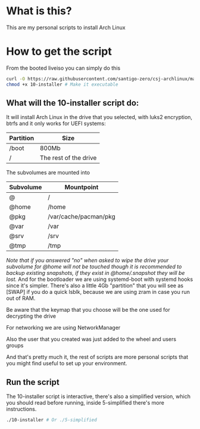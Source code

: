 # What is this?
This are my personal scripts to install Arch Linux

# How to get the script
From the booted liveiso you can simply do this
```bash
curl -O https://raw.githubusercontent.com/santigo-zero/csj-archlinux/master/10-installer
chmod +x 10-installer # Make it executable
```

## What will the 10-installer script do:
It will install Arch Linux in the drive that you selected, with luks2 encryption, btrfs
and it only works for UEFI systems:

Partition | Size
--- | ---
/boot | 800Mb
/ | The rest of the drive

The subvolumes are mounted into

Subvolume | Mountpoint
--- | ---
@ | /
@home | /home
@pkg | /var/cache/pacman/pkg
@var | /var
@srv | /srv
@tmp | /tmp

*Note that if you answered "no" when asked to wipe the drive your subvolume for @home will
not be touched though it is recommended to backup existing snapshots, if they exist in @home/.snapshot they will be lost.*
And for the bootloader we are using systemd-boot with systemd hooks since
it's simpler. There's also a little 4Gb "partition" that you will see as [SWAP] if you do a
quick lsblk, because we are using zram in case you run out of RAM.

Be aware that the keymap that you choose will be the one used for decrypting the drive

For networking we are using NetworkManager

Also the user that you created was just added to the wheel and users groups

And that's pretty much it, the rest of scripts are more personal scripts that you
might find useful to set up your environment.

## Run the script
The 10-installer script is interactive, there's also a simplified version, which
you should read before running, inside 5-simplified there's more instructions.
```bash
./10-installer # Or ./5-simplified
```
